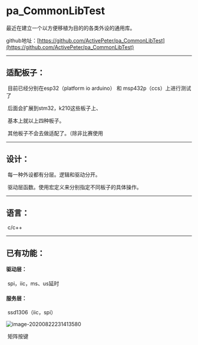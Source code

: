 # pa_CommonLibTest
最近在建立一个以方便移植为目的的各类外设的通用库。

github地址：[https://github.com/ActivePeter/pa_CommonLibTest](https://github.com/ActivePeter/pa_CommonLibTest)

------

## 适配板子：

​	目前已经分别在esp32（platform io arduino） 和 msp432p（ccs）上进行测试了

​	后面会扩展到stm32，k210这些板子上、

​	基本上就以上四种板子。

​	其他板子不会去做适配了。（除非比赛使用

------

## 设计：

​	每一种外设都有分层。逻辑和驱动分开。

​	驱动层函数。使用宏定义来分别指定不同板子的具体操作。

------

## 语言：

​	c/c++

------

## 已有功能：

#### 	驱动层：

​		spi，iic，ms、us延时

#### 	服务层：

​		ssd1306（iic，spi）

![image-20200822231413580](http://tuchuang.hanbaoaaa.xyz/image-20200822231413580.png)

​	矩阵按键